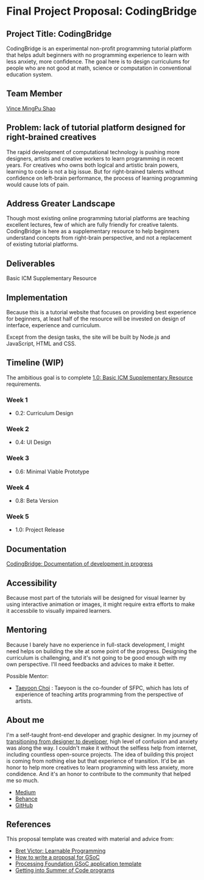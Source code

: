 # Final Project Proposal: CodingBridge

## Project Title: CodingBridge

CodingBridge is an experimental non-profit programming tutorial platform that helps adult beginners with no programming experience to learn with less anxiety, more confidence. The goal here is to design curriculums for people who are not good at math, science or computation in conventional education system.

## Team Member

[Vince MingPu Shao](https://github.com/vince19972)

## Problem: lack of tutorial platform designed for right-brained creatives

The rapid development of computational technology is pushing more designers, artists and creative workers to learn programming in recent years. For creatives who owns both logical and artistic brain powers, learning to code is not a big issue. But for right-brained talents without confidence on left-brain performance, the process of learning programming would cause lots of pain. 

## Address Greater Landscape

Though most existing online programming tutorial platforms are teaching excellent lectures, few of which are fully friendly for creative talents. CodingBridge is here as a supplementary resource to help beginners understand concepts from right-brain perspective, and not a replacement of existing tutorial platforms.

## Deliverables

Basic ICM Supplementary Resource

## Implementation

Because this is a tutorial website that focuses on providing best experience for beginners, at least half of the resource will be invested on design of interface, experience and curriculum.

Except from the design tasks, the site will be built by Node.js and JavaScript, HTML and CSS. 

## Timeline (WIP)

The ambitious goal is to complete [1.0: Basic ICM Supplementary Resource](https://github.com/vince19972/CodingBridge/wiki/1.0:-Basic-ICM-Supplementary-Resource) requirements.

### Week 1

- 0.2: Curriculum Design

### Week 2

- 0.4: UI Design

### Week 3

- 0.6: Minimal Viable Prototype

### Week 4

- 0.8: Beta Version

### Week 5

- 1.0: Project Release

## Documentation

[CodingBridge: Documentation of development in progress](https://medium.com/@vinceshao/codingbridge-documentation-of-development-in-progress-f67e25611399)

## Accessibility

Because most part of the tutorials will be designed for visual learner by using interactive animation or images, it might require extra efforts to make it accessbile to visually impaired learners.

## Mentoring

Because I barely have no experience in full-stack development, I might need helps on building the site at some point of the progress. Designing the curriculum is challenging, and it's not going to be good enough with my own perspective. I'll need feedbacks and advices to make it better.

Possible Mentor:
- [Taeyoon Choi](http://taeyoonchoi.com/) : Taeyoon is the co-founder of SFPC, which has lots of experience of teaching artits programming from the perspective of artists.

## About me

I'm a self-taught front-end developer and graphic designer. In my journey of [transitioning from designer to developer](https://medium.freecodecamp.org/graphic-designer-to-front-end-developer-7be7bfd6a46c), high level of confusion and anxiety was along the way. I couldn't make it without the selfless help from internet, including countless open-source projects.
The idea of building this project is coming from nothing else but that experience of transition. It'd be an honor to help more creatives to learn programming with less anxiety, more condidence. And it's an honor to contribute to the community that helped me so much.

- [Medium](https://medium.com/@vinceshao)
- [Behance](https://www.behance.net/vinceshaodesign)
- [GitHub](https://github.com/vince19972)

## References

This proposal template was created with material and advice from:

- [Bret Victor: Learnable Programming](http://worrydream.com/#!/LearnableProgramming)
- [How to write a proposal for GSoC](http://teom.org/blog/kde/how-to-write-a-kick-ass-proposal-for-google-summer-of-code/)
- [Processing Foundation GSoC application template](https://docs.google.com/document/d/1UFcWh2IWqhICh4YIFNwtKUaWWXifaBB67rjPxbYzjbE/edit)
- [Getting into Summer of Code programs](http://exploreshaifali.github.io/2015/06/08/getting-into-summer-of-code-programs/)
